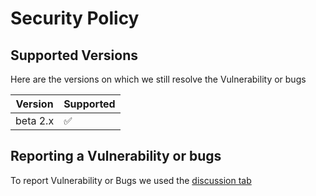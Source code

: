 # Security Policy

## Supported Versions

Here are the versions on which we still resolve the Vulnerability or bugs

| Version | Supported          |
| ------- | ------------------ |
| beta 2.x   | :white_check_mark: |

## Reporting a Vulnerability or bugs

To report Vulnerability or Bugs we used the [discussion tab](https://github.com/Maelus-999/CheeseCakeClicker/discussions)
